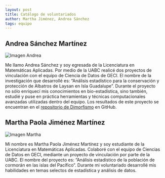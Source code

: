 ```yaml
---
layout: post
title: Catálogo de voluntariados
author: Martha Jiménez, Andrea Sánchez
tags: equipo
---
```


## Andrea Sánchez Martínez
![Imagen Andrea](https://www.gravatar.com/avatar/4ef11372a9af32065fd2893c32e93f1e?s=150)

Me llamo Andrea Sánchez y soy egresada de la Licenciatura en Matemáticas Aplicadas. Por medio de la
UABC realicé dos proyectos de vinculación con el equipo de Ciencia de Datos de GECI. El nombre de la
investigación que desarrollé es: “Análisis estadístico para la conservación y protección de Albatros
de Laysan en Isla Guadalupe”. Durante el proyecto no sólo enriquecí mis conocimientos en
bio-estadística, sino también, estudié y puse en práctica herramientas y técnicas computacionales
avanzadas utilizadas dentro del equipo. Los resultados de este proyecto se encuentran en el
[repositorio de Dimorfismo](https://github.com/IslasGECI/dimorfismo) en GitHub.

## Martha Paola Jiménez Martínez
![Imagen Martha](https://www.gravatar.com/avatar/c1c4f3ec6f19a0ee62ba529f5daaade0?s=150)

Mi nombre es Martha Paola Jiménez Martínez y soy estudiante de la Licenciatura en Matemáticas
Aplicadas. Colaboré con el equipo de Ciencias de Datos en GECI, mediante un proyecto de vinculación
por parte de la UABC. El nombre del proyecto es:  “Análisis estadístico de la población de cormorán
en las islas del Pacífico”. Durante mi voluntariado desarrollé mis habilidades en temas selectos de
estadística y análisis de datos.
